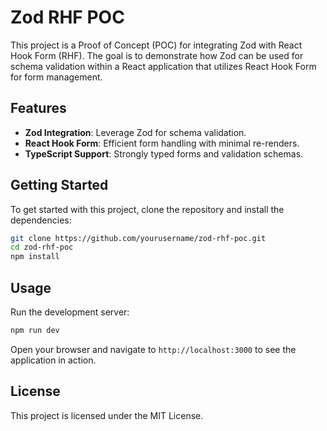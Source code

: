 # Zod RHF POC

This project is a Proof of Concept (POC) for integrating Zod with React Hook Form (RHF). The goal is to demonstrate how Zod can be used for schema validation within a React application that utilizes React Hook Form for form management.

## Features

- **Zod Integration**: Leverage Zod for schema validation.
- **React Hook Form**: Efficient form handling with minimal re-renders.
- **TypeScript Support**: Strongly typed forms and validation schemas.

## Getting Started

To get started with this project, clone the repository and install the dependencies:

```bash
git clone https://github.com/yourusername/zod-rhf-poc.git
cd zod-rhf-poc
npm install
```

## Usage

Run the development server:

```bash
npm run dev
```

Open your browser and navigate to `http://localhost:3000` to see the application in action.

## License

This project is licensed under the MIT License.